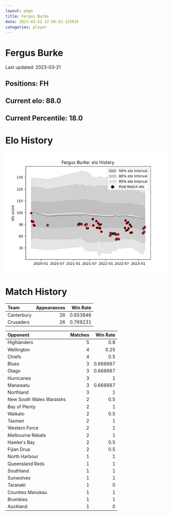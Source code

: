```yaml
---  
layout: page  
title: Fergus Burke  
date: 2023-03-21 17:58:23.125935  
categories: player  
---
```

# Fergus Burke


Last updated: 2023-03-21
## Positions: FH

## Current elo: 88.0

## Current Percentile: 18.0

# Elo History


![elo history](history_FergusBurke.png)
# Match History


| Team       |   Appearances |   Win Rate |
|:-----------|--------------:|-----------:|
| Canterbury |            26 |   0.653846 |
| Crusaders  |            26 |   0.769231 |

| Opponent                 |   Matches |   Win Rate |
|:-------------------------|----------:|-----------:|
| Highlanders              |         5 |   0.8      |
| Wellington               |         4 |   0.25     |
| Chiefs                   |         4 |   0.5      |
| Blues                    |         3 |   0.666667 |
| Otago                    |         3 |   0.666667 |
| Hurricanes               |         3 |   1        |
| Manawatu                 |         3 |   0.666667 |
| Northland                |         3 |   1        |
| New South Wales Waratahs |         2 |   0.5      |
| Bay of Plenty            |         2 |   1        |
| Waikato                  |         2 |   0.5      |
| Tasman                   |         2 |   1        |
| Western Force            |         2 |   1        |
| Melbourne Rebels         |         2 |   1        |
| Hawke's Bay              |         2 |   0.5      |
| Fijian Drua              |         2 |   0.5      |
| North Harbour            |         1 |   1        |
| Queensland Reds          |         1 |   1        |
| Southland                |         1 |   1        |
| Sunwolves                |         1 |   1        |
| Taranaki                 |         1 |   0        |
| Counties Manukau         |         1 |   1        |
| Brumbies                 |         1 |   1        |
| Auckland                 |         1 |   0        |